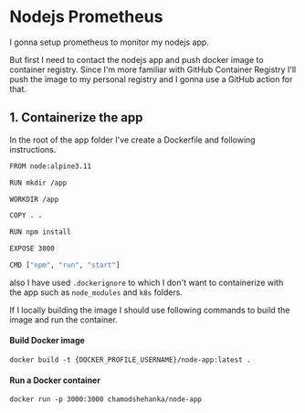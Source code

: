 # Nodejs Prometheus
I gonna setup prometheus to monitor my nodejs app.

But first I need to contact the nodejs app and push docker image to container registry. 
Since I'm more familiar with GitHub Container Registry I'll push the image to my personal registry and I gonna use a GitHub action for that.

## 1. Containerize the app
In the root of the app folder I've create a Dockerfile and following instructions.
```bash
FROM node:alpine3.11

RUN mkdir /app

WORKDIR /app

COPY . . 

RUN npm install

EXPOSE 3000

CMD ["npm", "run", "start"]
```
also I have used `.dockerignore` to which I don't want to containerize with the app such as `node_modules` and `k8s` folders.

If I locally building the image I should use following commands to build the image and run the container.
#### Build Docker image
```shell
docker build -t {DOCKER_PROFILE_USERNAME}/node-app:latest .
```


#### Run a Docker container
```shell
docker run -p 3000:3000 chamodshehanka/node-app
```
